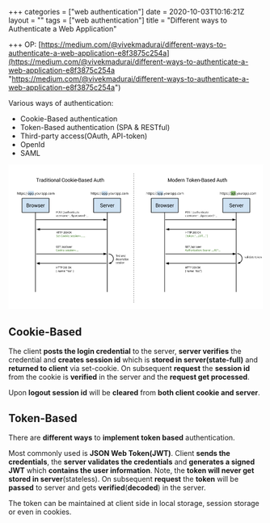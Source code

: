 +++
categories = ["web authentication"]
date = 2020-10-03T10:16:21Z
layout = ""
tags = ["web authentication"]
title = "Different ways to Authenticate a Web Application"

+++
OP: [https://medium.com/@vivekmadurai/different-ways-to-authenticate-a-web-application-e8f3875c254a](https://medium.com/@vivekmadurai/different-ways-to-authenticate-a-web-application-e8f3875c254a "https://medium.com/@vivekmadurai/different-ways-to-authenticate-a-web-application-e8f3875c254a")

Various ways of authentication:

* Cookie-Based authentication
* Token-Based authentication (SPA & RESTful)
* Third-party access(OAuth, API-token)
* OpenId
* SAML

![](/static/uploads/1-tsj9zpscf2imqiucgqmg3w.png)

## Cookie-Based

The client **posts the login credential** to the server, **server verifies** the credential and **creates session id** which is **stored in server(state-full)** and **returned to client** via set-cookie. On subsequent **request** the **session id** from the cookie is **verified** in the server and the **request get processed**. 

Upon **logout session id** will be **cleared** from **both client cookie and server**.

## Token-Based

There are **different ways** to **implement token based** authentication.

Most commonly used is **JSON Web Token(JWT)**. Client **sends the credentials**, the **server validates the credentials** and **generates a signed JWT** which **contains the user information**. Note, the **token will never get stored in server**(stateless). On subsequent **request** the **token** will be **passed** to server and gets **verified**(**decoded**) in the server. 

The token can be maintained at client side in local storage, session storage or even in cookies.
